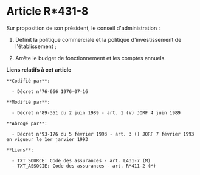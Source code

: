 # Article R*431-8

Sur proposition de son président, le conseil d'administration :

1. Définit la politique commerciale et la politique d'investissement de l'établissement ;

2. Arrête le budget de fonctionnement et les comptes annuels.

**Liens relatifs à cet article**

	**Codifié par**:

	  - Décret n°76-666 1976-07-16

	**Modifié par**:

	  - Décret n°89-351 du 2 juin 1989 - art. 1 (V) JORF 4 juin 1989

	**Abrogé par**:

	  - Décret n°93-176 du 5 février 1993 - art. 3 () JORF 7 février 1993 en vigueur le 1er janvier 1993

	**Liens**:

	  - TXT_SOURCE: Code des assurances - art. L431-7 (M)
	  - TXT_ASSOCIE: Code des assurances - art. R*411-2 (M)
